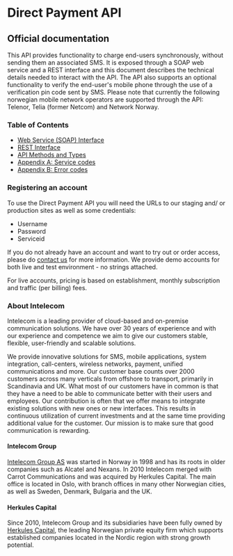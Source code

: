 # Direct Payment API
## Official documentation

This API provides functionality to charge end-users synchronously, without sending them an associated SMS. It is exposed through a SOAP web service and a REST interface and this document describes the technical details needed to interact with the API. The API also supports an optional functionality to verify the end-user's mobile phone through the use of a verification pin code sent by SMS.
Please note that currently the following norwegian mobile network operators are supported through the API: Telenor, Telia (former Netcom) and Network Norway.


### Table of Contents

- [Web Service (SOAP) Interface](soap-interface.md)
- [REST Interface](rest-interface.md)
- [API Methods and Types](methods.md)
- [Appendix A: Service codes](service-codes.md)
- [Appendix B: Error codes](error-codes.md)
 

### Registering an account

To use the Direct Payment API you will need the URLs to our staging and/ or production sites as well as some credentials:

- Username 
- Password
- Serviceid


If you do not already have an account and want to try out or order access, please do [contact us](Contact.md) for more information. We provide demo accounts for both live and test environment - no strings attached. 

For live accounts, pricing is based on establishment, monthly subscription and traffic (per billing) fees. 


### About Intelecom 

Intelecom is a leading provider of cloud-based and on-premise communication solutions. We have over 30 years of experience and with our experience and competence we aim to give our customers stable, flexible, user-friendly and scalable solutions. 

We provide innovative solutions for SMS, mobile applications, system integration, call-centers, wireless networks, payment, unified communications and more. Our customer base counts over 2000 customers across many verticals from offshore to transport, primarily in Scandinavia and UK. What most of our customers have in common is that they have a need to be able to communicate better with their users and employees. Our contribution is often that we offer means to integrate existing solutions with new ones or new interfaces. This results in continuous utilization of current investments and at the same time providing additional value for the customer. Our mission is to make sure that good communication is rewarding. 

#### Intelecom Group
[Intelecom Group AS](http://www.intelecom.no) was started in Norway in 1998 and has its roots in older companies such as Alcatel and Nexans. In 2010 Intelecom merged with Carrot Communications and was acquired by Herkules Capital. The main office is located in Oslo, with branch offices in many other Norwegian cities, as well as Sweden, Denmark, Bulgaria and the UK. 

#### Herkules Capital
Since 2010, Intelecom Group and its subsidiaries have been fully owned by [Herkules Capital](http://www.herkulescapital.no/), the leading Norwegian private equity firm which supports established companies located in the Nordic region with strong growth potential.